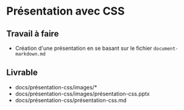 # Présentation avec CSS

## Travail à faire

- Création d'une présentation en se basant sur le fichier ``document-markdown.md``

## Livrable

- docs/présentation-css/images/*
- docs/présentation-css/images/présentation-css.pptx
- docs/présentation-css/présentation-css.md